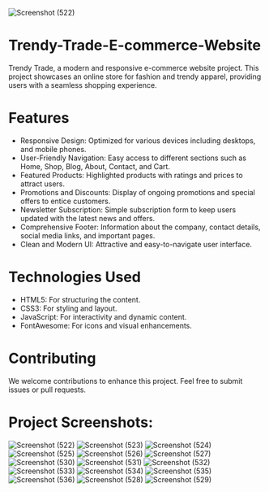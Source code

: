 
![Screenshot (522)](https://github.com/user-attachments/assets/0db53f52-045a-4762-873e-67b713458123)

# Trendy-Trade-E-commerce-Website
Trendy Trade, a modern and responsive e-commerce website project. This project showcases an online store for fashion and trendy apparel, providing users with a seamless shopping experience.

# Features
- Responsive Design: Optimized for various devices including desktops, and mobile phones.
- User-Friendly Navigation: Easy access to different sections such as Home, Shop, Blog, About, Contact, and Cart.
- Featured Products: Highlighted products with ratings and prices to attract users.
- Promotions and Discounts: Display of ongoing promotions and special offers to entice customers.
- Newsletter Subscription: Simple subscription form to keep users updated with the latest news and offers.
- Comprehensive Footer: Information about the company, contact details, social media links, and important pages.
- Clean and Modern UI: Attractive and easy-to-navigate user interface.
  
# Technologies Used
- HTML5: For structuring the content.
- CSS3: For styling and layout.
- JavaScript: For interactivity and dynamic content.
- FontAwesome: For icons and visual enhancements.

# Contributing
We welcome contributions to enhance this project. Feel free to submit issues or pull requests.

# Project Screenshots:
![Screenshot (522)](https://github.com/user-attachments/assets/8c3939b1-46f6-422e-8d2e-4ddda3f574d1)
![Screenshot (523)](https://github.com/user-attachments/assets/e85adcb9-e445-426f-b87c-5e2c7939d6be)
![Screenshot (524)](https://github.com/user-attachments/assets/f26b0cce-7d98-44d4-bc8a-8f9cdf08a2d7)
![Screenshot (525)](https://github.com/user-attachments/assets/1a96e581-d02c-49f7-b180-0c920a679a7d)
![Screenshot (526)](https://github.com/user-attachments/assets/b152e844-7b25-4312-8d45-b9676b65883c)
![Screenshot (527)](https://github.com/user-attachments/assets/84eced5e-d8b2-4a33-b1fb-399e9094e61d)
![Screenshot (530)](https://github.com/user-attachments/assets/04f27210-4ad8-4ed3-bdfe-f5a76a8906b1)
![Screenshot (531)](https://github.com/user-attachments/assets/92a3db54-a4be-43a2-865a-f25abcd19bf1)
![Screenshot (532)](https://github.com/user-attachments/assets/d8639234-f578-4d04-a8a6-e7c140e4072a)
![Screenshot (533)](https://github.com/user-attachments/assets/4a2336b0-393c-439d-99cc-f66ac3a1276b)
![Screenshot (534)](https://github.com/user-attachments/assets/24e517ce-3025-47ff-93ce-dd73ab409147)
![Screenshot (535)](https://github.com/user-attachments/assets/e13c14f1-cd25-4f22-ab73-72cbd4b6561f)
![Screenshot (536)](https://github.com/user-attachments/assets/c57a3552-1207-4ca5-ad5c-cd25e5dbba89)
![Screenshot (528)](https://github.com/user-attachments/assets/df7adb8c-f130-4a32-b8ae-03bd1e0896d8)
![Screenshot (529)](https://github.com/user-attachments/assets/fcf20c74-8041-455a-afc6-dd1c3a0800e2)



